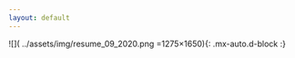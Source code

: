 ```yaml
---
layout: default
---
```


![]( ../assets/img/resume_09_2020.png =1275×1650){: .mx-auto.d-block :}





